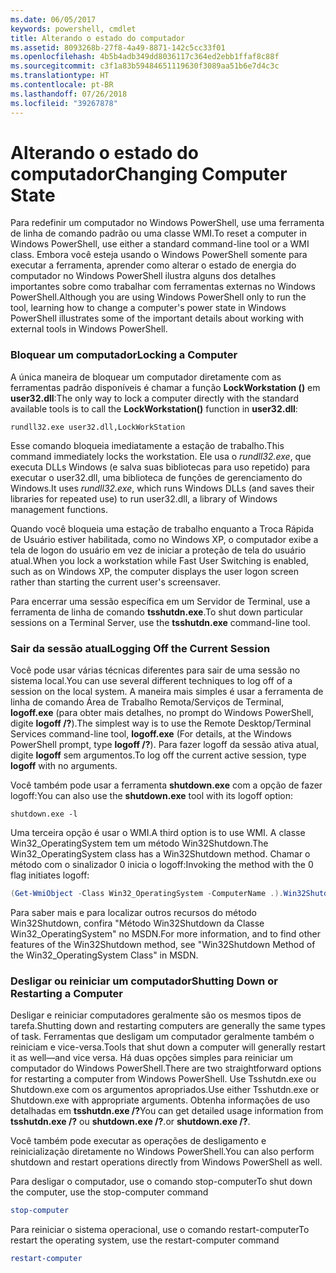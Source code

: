```yaml
---
ms.date: 06/05/2017
keywords: powershell, cmdlet
title: Alterando o estado do computador
ms.assetid: 8093268b-27f8-4a49-8871-142c5cc33f01
ms.openlocfilehash: 4b5b4adb349dd8036117c364ed2ebb1ffaf8c88f
ms.sourcegitcommit: c3f1a83b59484651119630f3089aa51b6e7d4c3c
ms.translationtype: HT
ms.contentlocale: pt-BR
ms.lasthandoff: 07/26/2018
ms.locfileid: "39267878"
---
```

# <a name="changing-computer-state"></a><span data-ttu-id="0a06c-103">Alterando o estado do computador</span><span class="sxs-lookup"><span data-stu-id="0a06c-103">Changing Computer State</span></span>

<span data-ttu-id="0a06c-104">Para redefinir um computador no Windows PowerShell, use uma ferramenta de linha de comando padrão ou uma classe WMI.</span><span class="sxs-lookup"><span data-stu-id="0a06c-104">To reset a computer in Windows PowerShell, use either a standard command-line tool or a WMI class.</span></span> <span data-ttu-id="0a06c-105">Embora você esteja usando o Windows PowerShell somente para executar a ferramenta, aprender como alterar o estado de energia do computador no Windows PowerShell ilustra alguns dos detalhes importantes sobre como trabalhar com ferramentas externas no Windows PowerShell.</span><span class="sxs-lookup"><span data-stu-id="0a06c-105">Although you are using Windows PowerShell only to run the tool, learning how to change a computer's power state in Windows PowerShell illustrates some of the important details about working with external tools in Windows PowerShell.</span></span>

### <a name="locking-a-computer"></a><span data-ttu-id="0a06c-106">Bloquear um computador</span><span class="sxs-lookup"><span data-stu-id="0a06c-106">Locking a Computer</span></span>

<span data-ttu-id="0a06c-107">A única maneira de bloquear um computador diretamente com as ferramentas padrão disponíveis é chamar a função **LockWorkstation ()** em **user32.dll**:</span><span class="sxs-lookup"><span data-stu-id="0a06c-107">The only way to lock a computer directly with the standard available tools is to call the **LockWorkstation()** function in **user32.dll**:</span></span>

```
rundll32.exe user32.dll,LockWorkStation
```

<span data-ttu-id="0a06c-108">Esse comando bloqueia imediatamente a estação de trabalho.</span><span class="sxs-lookup"><span data-stu-id="0a06c-108">This command immediately locks the workstation.</span></span> <span data-ttu-id="0a06c-109">Ele usa o *rundll32.exe*, que executa DLLs Windows (e salva suas bibliotecas para uso repetido) para executar o user32.dll, uma biblioteca de funções de gerenciamento do Windows.</span><span class="sxs-lookup"><span data-stu-id="0a06c-109">It uses *rundll32.exe*, which runs Windows DLLs (and saves their libraries for repeated use) to run user32.dll, a library of Windows management functions.</span></span>

<span data-ttu-id="0a06c-110">Quando você bloqueia uma estação de trabalho enquanto a Troca Rápida de Usuário estiver habilitada, como no Windows XP, o computador exibe a tela de logon do usuário em vez de iniciar a proteção de tela do usuário atual.</span><span class="sxs-lookup"><span data-stu-id="0a06c-110">When you lock a workstation while Fast User Switching is enabled, such as on Windows XP, the computer displays the user logon screen rather than starting the current user's screensaver.</span></span>

<span data-ttu-id="0a06c-111">Para encerrar uma sessão específica em um Servidor de Terminal, use a ferramenta de linha de comando **tsshutdn.exe**.</span><span class="sxs-lookup"><span data-stu-id="0a06c-111">To shut down particular sessions on a Terminal Server, use the **tsshutdn.exe** command-line tool.</span></span>

### <a name="logging-off-the-current-session"></a><span data-ttu-id="0a06c-112">Sair da sessão atual</span><span class="sxs-lookup"><span data-stu-id="0a06c-112">Logging Off the Current Session</span></span>

<span data-ttu-id="0a06c-113">Você pode usar várias técnicas diferentes para sair de uma sessão no sistema local.</span><span class="sxs-lookup"><span data-stu-id="0a06c-113">You can use several different techniques to log off of a session on the local system.</span></span> <span data-ttu-id="0a06c-114">A maneira mais simples é usar a ferramenta de linha de comando Área de Trabalho Remota/Serviços de Terminal, **logoff.exe** (para obter mais detalhes, no prompt do Windows PowerShell, digite **logoff /?**).</span><span class="sxs-lookup"><span data-stu-id="0a06c-114">The simplest way is to use the Remote Desktop/Terminal Services command-line tool, **logoff.exe** (For details, at the Windows PowerShell prompt, type **logoff /?**).</span></span> <span data-ttu-id="0a06c-115">Para fazer logoff da sessão ativa atual, digite **logoff** sem argumentos.</span><span class="sxs-lookup"><span data-stu-id="0a06c-115">To log off the current active session, type **logoff** with no arguments.</span></span>

<span data-ttu-id="0a06c-116">Você também pode usar a ferramenta **shutdown.exe** com a opção de fazer logoff:</span><span class="sxs-lookup"><span data-stu-id="0a06c-116">You can also use the **shutdown.exe** tool with its logoff option:</span></span>

```
shutdown.exe -l
```

<span data-ttu-id="0a06c-117">Uma terceira opção é usar o WMI.</span><span class="sxs-lookup"><span data-stu-id="0a06c-117">A third option is to use WMI.</span></span> <span data-ttu-id="0a06c-118">A classe Win32_OperatingSystem tem um método Win32Shutdown.</span><span class="sxs-lookup"><span data-stu-id="0a06c-118">The Win32_OperatingSystem class has a Win32Shutdown method.</span></span> <span data-ttu-id="0a06c-119">Chamar o método com o sinalizador 0 inicia o logoff:</span><span class="sxs-lookup"><span data-stu-id="0a06c-119">Invoking the method with the 0 flag initiates logoff:</span></span>

```powershell
(Get-WmiObject -Class Win32_OperatingSystem -ComputerName .).Win32Shutdown(0)
```

<span data-ttu-id="0a06c-120">Para saber mais e para localizar outros recursos do método Win32Shutdown, confira "Método Win32Shutdown da Classe Win32_OperatingSystem" no MSDN.</span><span class="sxs-lookup"><span data-stu-id="0a06c-120">For more information, and to find other features of the Win32Shutdown method, see "Win32Shutdown Method of the Win32_OperatingSystem Class" in MSDN.</span></span>

### <a name="shutting-down-or-restarting-a-computer"></a><span data-ttu-id="0a06c-121">Desligar ou reiniciar um computador</span><span class="sxs-lookup"><span data-stu-id="0a06c-121">Shutting Down or Restarting a Computer</span></span>

<span data-ttu-id="0a06c-122">Desligar e reiniciar computadores geralmente são os mesmos tipos de tarefa.</span><span class="sxs-lookup"><span data-stu-id="0a06c-122">Shutting down and restarting computers are generally the same types of task.</span></span> <span data-ttu-id="0a06c-123">Ferramentas que desligam um computador geralmente também o reiniciam e vice-versa.</span><span class="sxs-lookup"><span data-stu-id="0a06c-123">Tools that shut down a computer will generally restart it as well—and vice versa.</span></span> <span data-ttu-id="0a06c-124">Há duas opções simples para reiniciar um computador do Windows PowerShell.</span><span class="sxs-lookup"><span data-stu-id="0a06c-124">There are two straightforward options for restarting a computer from Windows PowerShell.</span></span> <span data-ttu-id="0a06c-125">Use Tsshutdn.exe ou Shutdown.exe com os argumentos apropriados.</span><span class="sxs-lookup"><span data-stu-id="0a06c-125">Use either Tsshutdn.exe or Shutdown.exe with appropriate arguments.</span></span> <span data-ttu-id="0a06c-126">Obtenha informações de uso detalhadas em **tsshutdn.exe /?**</span><span class="sxs-lookup"><span data-stu-id="0a06c-126">You can get detailed usage information from **tsshutdn.exe /?**</span></span> <span data-ttu-id="0a06c-127">ou **shutdown.exe /?**.</span><span class="sxs-lookup"><span data-stu-id="0a06c-127">or **shutdown.exe /?**.</span></span>

<span data-ttu-id="0a06c-128">Você também pode executar as operações de desligamento e reinicialização diretamente no Windows PowerShell.</span><span class="sxs-lookup"><span data-stu-id="0a06c-128">You can also perform shutdown and restart operations directly from Windows PowerShell as well.</span></span>

<span data-ttu-id="0a06c-129">Para desligar o computador, use o comando stop-computer</span><span class="sxs-lookup"><span data-stu-id="0a06c-129">To shut down the computer, use the stop-computer command</span></span>

```powershell
stop-computer
```

<span data-ttu-id="0a06c-130">Para reiniciar o sistema operacional, use o comando restart-computer</span><span class="sxs-lookup"><span data-stu-id="0a06c-130">To restart the operating system, use the restart-computer command</span></span>

```powershell
restart-computer
```
